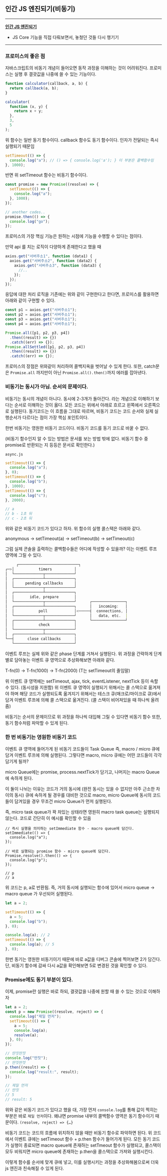 ﻿## 인간 JS 엔진되기(비동기)

---

**[인간 JS 엔진되기](https://www.youtube.com/playlist?list=PLcqDmjxt30Rt9wmSlw1u6sBYr-aZmpNB3)**

- JS Core 기능을 직접 다뤄보면서, 놓쳤던 것들 다시 챙기기

---

### 프로미스의 좋은 점

자바스크립트의 비동기 개념이 들어오면 동작 과정을 이해하는 것이 어려워진다.
프로미스는 실행 후 결괏값을 나중에 쓸 수 있는 기능이다.

```jsx
function calculator(callback, a, b) {
  return callback(a, b);
}

calculator(
  function (x, y) {
    return x + y;
  },
  3,
  5
);
```

위 함수는 일반 동기 함수이다. callback 함수도 동기 함수이다. 인자가 전달되는 즉시 실행되기 때문임

```jsx
setTimeout(() => {
  console.log("a"); // () => { console.log('a'); } 이 부분은 콜백함수임
}, 1000);
```

반면 위 setTimeout 함수는 비동기 함수이다.

```jsx
const promise = new Promise((resolve) => {
  setTimeout(() => {
    console.log("a");
  }, 1000);
});

// another codes..
promise.then(() => {
  console.log("go");
});
```

프로미스의 가장 핵심 기능은 원하는 시점에 기능을 수행할 수 있다는 점이다.

만약 api 를 치는 로직이 다양하게 존재한다고 했을 때

```jsx
axios.get("서버주소1", function (data1) {
  axios.get("서버주소2", function (data2) {
    axios.get("서버주소3", function (data3) {
      //..
    });
  });
});
```

응답에 대한 처리 로직을 기존에는 위와 같이 구현한다고 한다면, 프로미스를 활용하면 아래와 같이 구현할 수 있다.

```jsx
const p1 = axios.get("서버주소1");
const p2 = axios.get("서버주소1");
const p3 = axios.get("서버주소1");
const p4 = axios.get("서버주소1");

Promise.all([p1, p2, p3, p4])
  .then((result) => {})
  .catch((err) => {});
Promise.allSettled([p1, p2, p3, p4])
  .then((result) => {})
  .catch((err) => {});
```

프로미스의 장점은 위와같이 처리하여 콜백지옥을 벗어날 수 있게 한다.
또한, catch문은 `Promise.all` 까지만이 아닌 `Promise.all().then()`까지 에러를 잡아낸다.

### 비동기는 동시가 아님. 순서의 문제이다.

비동기는 동시의 개념이 아니다. 동시에 2-3개가 돌아간다. 라는 개념으로 이해하기 보다는 순서로 이해하는 것이 옳다. 모든 코드는 위에서 아래로 흐르고 왼쪽에서 오른쪽으로 실행된다. 동기코드는 이 흐름을 그대로 따르며, 비동기 코드는 코드 순서와 실제 실행순서가 다르다는 점이 가장 핵심 포인트이다.

한번 비동기는 영원한 비동기 코드이다. 비동기 코드를 동기 코드로 바꿀 수 없다.

(비동기 함수인지 알 수 있는 방법은 문서를 보는 방법 밖에 없다. 비동기 함수 중 promise로 반환되는 지 등등은 문서로 확인한다.)

`async.js`

```jsx
setTimeout(() => {
  console.log("a");
}, 0);
setTimeout(() => {
  console.log("b");
}, 1000);
setTimeout(() => {
  console.log("c");
}, 2000);

// a
// b - 1초 뒤
// c - 2초 뒤
```

위와 같은 비동기 코드가 있다고 하자. 위 함수의 실행 콜스택은 아래와 같다.

anonymous → setTimeout(a) → setTimeout(b) → setTimeout(c)

그럼 실제 콘솔을 출력하는 콜백함수들은 어디에 작성할 수 있을까?
이는 이벤트 루프 영역에 그릴 수 있다.

```jsx
	 ┌───────────────────────────┐
┌─>│           timers          │
│  └─────────────┬─────────────┘
│  ┌─────────────┴─────────────┐
│  │     pending callbacks     │
│  └─────────────┬─────────────┘
│  ┌─────────────┴─────────────┐
│  │       idle, prepare       │
│  └─────────────┬─────────────┘      ┌───────────────┐
│  ┌─────────────┴─────────────┐      │   incoming:   │
│  │           poll            │<─────┤  connections, │
│  └─────────────┬─────────────┘      │   data, etc.  │
│  ┌─────────────┴─────────────┐      └───────────────┘
│  │           check           │
│  └─────────────┬─────────────┘
│  ┌─────────────┴─────────────┐
└──┤      close callbacks      │
   └───────────────────────────┘
```

이벤트 루프는 실제 위와 같은 phase 단계를 거쳐서 실행된다.
위 과정을 간략하게 단계별로 담아놓는 이벤트 큐 영역으로 추상화해보면 아래와 같다.

T-fn(0) → T-fn(1000) → T-fn(2000) (T는 setTimeout의 줄임말)

위 이벤트 큐 영역에는 setTimeout, ajax, tick, eventListener, nextTick 등이 속할 수 있다. (동시성을 지원함)
위 이벤트 큐 영역이 실행되기 위해서는 콜 스택으로 옮겨져야 하며 해당 코드가 실행되도록 옮겨지기 위해서는 테스크 큐(매크로/마이크로 큐)에서 담겨 이벤트 루프에 의해 콜 스택으로 옮겨진다. (콜 스택이 비어져있을 때 하나씩 올려줌)

비동기는 순서의 문제이므로 위 과정을 하나씩 대입해 그릴 수 있다면 비동기 함수 또한, 동기 함수처럼 파악할 수 있게 된다.

### 한 번 비동기는 영원한 비동기 코드

이벤트 큐 영역에 들어가게 된 비동기 코드들이 Task Queue 즉, macro / micro 큐에 담겨 이벤트 루프에 의해 실행된다. 그렇다면 macro, micro 큐에는 어떤 코드들이 각각 담기게 될까?

micro Queue에는 promise, process.nextTick가 담기고, 나머지는 macro Queue에 속하게 된다.

이 둘이 나뉘는 이유는 코드가 거의 동시에 (완전 동시는 있을 수 없지만 아주 근소한 차이의 동시) 큐에 속하게 될 경우를 대비한 것으로 macro, micro Queue에 동시의 코드들이 담겨있을 경우 무조건 micro Queue가 먼저 실행된다.

즉, micro task queue가 꽉 차있는 상태라면 영원히 macro task queue는 실행되지 않는다.
코드로 간단히 이 예시를 확인할 수 있음

```
// 즉시 실행을 의미하는 setImmediate 함수 - macro queue에 담긴다.
setImmediate(() => {
  console.log("a");
});

// 바로 실행되는 promise 함수 - micro queue에 담긴다.
Promise.resolve().then(() => {
  console.log("p");
});

// p
// a
```

위 코드는 p, a로 반환됨. 즉, 거의 동시에 실행되는 함수에 있어서 micro queue → macro queue 가 우선되어 실행된다.

```jsx
let a = 2;

setTimeout(() => {
  a = 5;
  console.log("b");
}, 0);

console.log(a); // 2
setTimeout(() => {
  console.log(a); // 5
}, 0);
```

한번 동기는 영원한 비동기이기 때문에 바로 a값을 디버그 콘솔에 찍어보면 2가 담긴다.
단, 비동기 함수에 감싸 다시 a값을 확인해보면 5로 변경된 것을 확인할 수 있다.

### Promise에도 동기 부분이 있다.

이제, promise란 실행은 바로 하되, 결괏값을 나중에 원할 때 쓸 수 있는 것으로 이해하자

```jsx
let a = 2;
const p = new Promise((resolve, reject) => {
  console.log("제일 먼저");
  setTimeout(() => {
    a = 5;
    console.log(a);
    resolve(a);
  }, 0);
});

// 딴짓딴짓
console.log("딴짓");
// 딴짓딴짓
p.then((result) => {
  console.log("result:", result);
});

// 제일 먼저
// 딴짓
// 5
// result: 5
```

위와 같은 비동기 코드가 있다고 했을 대, 가장 먼저 `console.log`를 통해 값이 찍히는 부분은 바로 `제일 먼저`이다. 왜냐면 promise 내부의 콜백함수 영역은 동기 함수이기 때문이다. `(resolve, reject) => {…}`

비동기 코드는 코드의 흐름에 위치하지 않을 때만 비동기 함수로 파악하면 된다.
위 코드에서 이벤트 큐에는 setTimeout 함수 + p.then 함수가 들어가게 된다.
모든 동기 코드가 실행이 종료되면 macro queue에 존재하는 setTmeout 함수가 실행되고, 콜스택이 모두 비워지면 micro queue에 존재하는 p.then을 콜스택으로 가져와 실행시킨다.

이렇게 함수를 순서에 맞게 큐에 넣고, 이를 실행시키는 과정을 추상화해봄으로써 더욱 js 엔진과 친숙해질 수 있게 된다.

